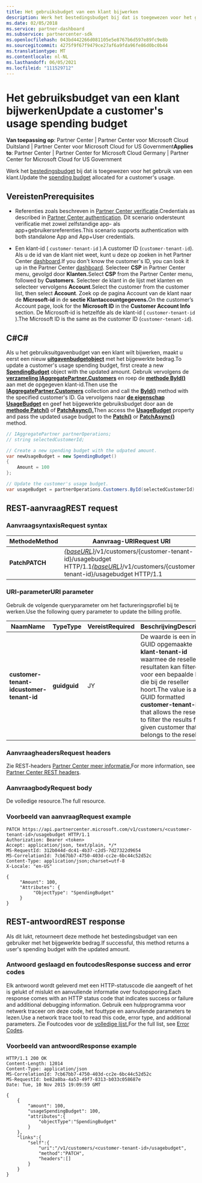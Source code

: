 ```yaml
---
title: Het gebruiksbudget van een klant bijwerken
description: Werk het bestedingsbudget bij dat is toegewezen voor het gebruik van een klant.
ms.date: 02/05/2018
ms.service: partner-dashboard
ms.subservice: partnercenter-sdk
ms.openlocfilehash: 043bd442266d081105e5e8767b6d597e89fc9e8b
ms.sourcegitcommit: 4275f9f67f9479ce27af6a9fda96fe86d0bc0b44
ms.translationtype: MT
ms.contentlocale: nl-NL
ms.lasthandoff: 06/05/2021
ms.locfileid: "111529712"
---
```

# <a name="update-a-customers-usage-spending-budget"></a><span data-ttu-id="000fa-103">Het gebruiksbudget van een klant bijwerken</span><span class="sxs-lookup"><span data-stu-id="000fa-103">Update a customer's usage spending budget</span></span>

<span data-ttu-id="000fa-104">**Van toepassing op**: Partner Center | Partner Center voor Microsoft Cloud Duitsland | Partner Center voor Microsoft Cloud for US Government</span><span class="sxs-lookup"><span data-stu-id="000fa-104">**Applies to**: Partner Center | Partner Center for Microsoft Cloud Germany | Partner Center for Microsoft Cloud for US Government</span></span>

<span data-ttu-id="000fa-105">Werk het [bestedingsbudget](customer-usage-resources.md#customerusagesummary) bij dat is toegewezen voor het gebruik van een klant.</span><span class="sxs-lookup"><span data-stu-id="000fa-105">Update the [spending budget](customer-usage-resources.md#customerusagesummary) allocated for a customer's usage.</span></span>

## <a name="prerequisites"></a><span data-ttu-id="000fa-106">Vereisten</span><span class="sxs-lookup"><span data-stu-id="000fa-106">Prerequisites</span></span>

- <span data-ttu-id="000fa-107">Referenties zoals beschreven in [Partner Center verificatie](partner-center-authentication.md).</span><span class="sxs-lookup"><span data-stu-id="000fa-107">Credentials as described in [Partner Center authentication](partner-center-authentication.md).</span></span> <span data-ttu-id="000fa-108">Dit scenario ondersteunt verificatie met zowel zelfstandige app- als app+gebruikersreferenties.</span><span class="sxs-lookup"><span data-stu-id="000fa-108">This scenario supports authentication with both standalone App and App+User credentials.</span></span>

- <span data-ttu-id="000fa-109">Een klant-id ( `customer-tenant-id` ).</span><span class="sxs-lookup"><span data-stu-id="000fa-109">A customer ID (`customer-tenant-id`).</span></span> <span data-ttu-id="000fa-110">Als u de id van de klant niet weet, kunt u deze op zoeken in het Partner Center [dashboard](https://partner.microsoft.com/dashboard).</span><span class="sxs-lookup"><span data-stu-id="000fa-110">If you don't know the customer's ID, you can look it up in the Partner Center [dashboard](https://partner.microsoft.com/dashboard).</span></span> <span data-ttu-id="000fa-111">Selecteer **CSP** in Partner Center menu, gevolgd door **Klanten.**</span><span class="sxs-lookup"><span data-stu-id="000fa-111">Select **CSP** from the Partner Center menu, followed by **Customers**.</span></span> <span data-ttu-id="000fa-112">Selecteer de klant in de lijst met klanten en selecteer vervolgens **Account**.</span><span class="sxs-lookup"><span data-stu-id="000fa-112">Select the customer from the customer list, then select **Account**.</span></span> <span data-ttu-id="000fa-113">Zoek op de pagina Account van de klant naar de **Microsoft-id** in de **sectie Klantaccountgegevens.**</span><span class="sxs-lookup"><span data-stu-id="000fa-113">On the customer’s Account page, look for the **Microsoft ID** in the **Customer Account Info** section.</span></span> <span data-ttu-id="000fa-114">De Microsoft-id is hetzelfde als de klant-id ( `customer-tenant-id` ).</span><span class="sxs-lookup"><span data-stu-id="000fa-114">The Microsoft ID is the same as the customer ID  (`customer-tenant-id`).</span></span>

## <a name="c"></a><span data-ttu-id="000fa-115">C\#</span><span class="sxs-lookup"><span data-stu-id="000fa-115">C\#</span></span>

<span data-ttu-id="000fa-116">Als u het gebruiksuitgavenbudget van een klant wilt bijwerken, maakt u eerst een nieuw [**uitgavenbudgetobject**](/dotnet/api/microsoft.store.partnercenter.models.usage.spendingbudget) met het bijgewerkte bedrag.</span><span class="sxs-lookup"><span data-stu-id="000fa-116">To update a customer's usage spending budget, first create a new [**SpendingBudget**](/dotnet/api/microsoft.store.partnercenter.models.usage.spendingbudget) object with the updated amount.</span></span> <span data-ttu-id="000fa-117">Gebruik vervolgens de [**verzameling IAggregatePartner.Customers**](/dotnet/api/microsoft.store.partnercenter.customers.icustomercollection) en roep de [**methode ById()**](/dotnet/api/microsoft.store.partnercenter.customers.icustomercollection.byid) aan met de opgegeven klant-id.</span><span class="sxs-lookup"><span data-stu-id="000fa-117">Then use the [**IAggregatePartner.Customers**](/dotnet/api/microsoft.store.partnercenter.customers.icustomercollection) collection and call the [**ById()**](/dotnet/api/microsoft.store.partnercenter.customers.icustomercollection.byid) method with the specified customer's ID.</span></span> <span data-ttu-id="000fa-118">Ga vervolgens naar [**de eigenschap UsageBudget**](/dotnet/api/microsoft.store.partnercenter.customers.icustomer.usagebudget) en geef het bijgewerkte gebruiksbudget door aan de [**methode Patch()**](/dotnet/api/microsoft.store.partnercenter.usage.icustomerusagespendingbudget.patch) of [**PatchAsync().**](/dotnet/api/microsoft.store.partnercenter.usage.icustomerusagespendingbudget.patchasync)</span><span class="sxs-lookup"><span data-stu-id="000fa-118">Then access the [**UsageBudget**](/dotnet/api/microsoft.store.partnercenter.customers.icustomer.usagebudget) property and pass the updated usage budget to the [**Patch()**](/dotnet/api/microsoft.store.partnercenter.usage.icustomerusagespendingbudget.patch) or [**PatchAsync()**](/dotnet/api/microsoft.store.partnercenter.usage.icustomerusagespendingbudget.patchasync) method.</span></span>

``` csharp
// IAggregatePartner partnerOperations;
// string selectedCustomerId;

// Create a new spending budget with the udpated amount.
var newUsageBudget = new SpendingBudget()
{
    Amount = 100
};

// Update the customer's usage budget.
var usageBudget = partnerOperations.Customers.ById(selectedCustomerId).UsageBudget.Patch(newUsageBudget);
```

## <a name="rest-request"></a><span data-ttu-id="000fa-119">REST-aanvraag</span><span class="sxs-lookup"><span data-stu-id="000fa-119">REST request</span></span>

### <a name="request-syntax"></a><span data-ttu-id="000fa-120">Aanvraagsyntaxis</span><span class="sxs-lookup"><span data-stu-id="000fa-120">Request syntax</span></span>

| <span data-ttu-id="000fa-121">Methode</span><span class="sxs-lookup"><span data-stu-id="000fa-121">Method</span></span>    | <span data-ttu-id="000fa-122">Aanvraag-URI</span><span class="sxs-lookup"><span data-stu-id="000fa-122">Request URI</span></span>                                                                                             |
|-----------|---------------------------------------------------------------------------------------------------------|
| <span data-ttu-id="000fa-123">**Patch**</span><span class="sxs-lookup"><span data-stu-id="000fa-123">**PATCH**</span></span> | <span data-ttu-id="000fa-124">[*{baseURL}*](partner-center-rest-urls.md)/v1/customers/{customer-tenant-id}/usagebudget HTTP/1.1</span><span class="sxs-lookup"><span data-stu-id="000fa-124">[*{baseURL}*](partner-center-rest-urls.md)/v1/customers/{customer-tenant-id}/usagebudget  HTTP/1.1</span></span> |

### <a name="uri-parameter"></a><span data-ttu-id="000fa-125">URI-parameter</span><span class="sxs-lookup"><span data-stu-id="000fa-125">URI parameter</span></span>

<span data-ttu-id="000fa-126">Gebruik de volgende queryparameter om het factureringsprofiel bij te werken.</span><span class="sxs-lookup"><span data-stu-id="000fa-126">Use the following query parameter to update the billing profile.</span></span>

| <span data-ttu-id="000fa-127">Naam</span><span class="sxs-lookup"><span data-stu-id="000fa-127">Name</span></span>                   | <span data-ttu-id="000fa-128">Type</span><span class="sxs-lookup"><span data-stu-id="000fa-128">Type</span></span>     | <span data-ttu-id="000fa-129">Vereist</span><span class="sxs-lookup"><span data-stu-id="000fa-129">Required</span></span> | <span data-ttu-id="000fa-130">Beschrijving</span><span class="sxs-lookup"><span data-stu-id="000fa-130">Description</span></span>                                                                                                                                            |
|------------------------|----------|----------|--------------------------------------------------------------------------------------------------------------------------------------------------------|
| <span data-ttu-id="000fa-131">**customer-tenant-id**</span><span class="sxs-lookup"><span data-stu-id="000fa-131">**customer-tenant-id**</span></span> | <span data-ttu-id="000fa-132">**guid**</span><span class="sxs-lookup"><span data-stu-id="000fa-132">**guid**</span></span> | <span data-ttu-id="000fa-133">J</span><span class="sxs-lookup"><span data-stu-id="000fa-133">Y</span></span>        | <span data-ttu-id="000fa-134">De waarde is een in GUID opgemaakte **klant-tenant-id** waarmee de reseller de resultaten kan filteren voor een bepaalde klant die bij de reseller hoort.</span><span class="sxs-lookup"><span data-stu-id="000fa-134">The value is a GUID formatted **customer-tenant-id** that allows the reseller to filter the results for a given customer that belongs to the reseller.</span></span> |

### <a name="request-headers"></a><span data-ttu-id="000fa-135">Aanvraagheaders</span><span class="sxs-lookup"><span data-stu-id="000fa-135">Request headers</span></span>

<span data-ttu-id="000fa-136">Zie REST-headers [Partner Center meer informatie.](headers.md)</span><span class="sxs-lookup"><span data-stu-id="000fa-136">For more information, see [Partner Center REST headers](headers.md).</span></span>

### <a name="request-body"></a><span data-ttu-id="000fa-137">Aanvraagbody</span><span class="sxs-lookup"><span data-stu-id="000fa-137">Request body</span></span>

<span data-ttu-id="000fa-138">De volledige resource.</span><span class="sxs-lookup"><span data-stu-id="000fa-138">The full resource.</span></span>

### <a name="request-example"></a><span data-ttu-id="000fa-139">Voorbeeld van aanvraag</span><span class="sxs-lookup"><span data-stu-id="000fa-139">Request example</span></span>

```http
PATCH https://api.partnercenter.microsoft.com/v1/customers/<customer-tenant-id>/usagebudget HTTP/1.1
Authorization: Bearer <token>
Accept: application/json, text/plain, */*
MS-RequestId: 312b044d-dc41-4b37-c2d5-7d27322d9654
MS-CorrelationId: 7cb67bb7-4750-403d-cc2e-6bc44c52d52c
Content-Type: application/json;charset=utf-8
X-Locale: "en-US"

{
     "Amount": 100,
     "Attributes": {
          "ObjectType": "SpendingBudget"
     }
}
```

## <a name="rest-response"></a><span data-ttu-id="000fa-140">REST-antwoord</span><span class="sxs-lookup"><span data-stu-id="000fa-140">REST response</span></span>

<span data-ttu-id="000fa-141">Als dit lukt, retourneert deze methode het bestedingsbudget van een gebruiker met het bijgewerkte bedrag.</span><span class="sxs-lookup"><span data-stu-id="000fa-141">If successful, this method returns a user's spending budget with the updated amount.</span></span>

### <a name="response-success-and-error-codes"></a><span data-ttu-id="000fa-142">Antwoord geslaagd en foutcodes</span><span class="sxs-lookup"><span data-stu-id="000fa-142">Response success and error codes</span></span>

<span data-ttu-id="000fa-143">Elk antwoord wordt geleverd met een HTTP-statuscode die aangeeft of het is gelukt of mislukt en aanvullende informatie over foutopsporing.</span><span class="sxs-lookup"><span data-stu-id="000fa-143">Each response comes with an HTTP status code that indicates success or failure and additional debugging information.</span></span> <span data-ttu-id="000fa-144">Gebruik een hulpprogramma voor netwerk traceer om deze code, het fouttype en aanvullende parameters te lezen.</span><span class="sxs-lookup"><span data-stu-id="000fa-144">Use a network trace tool to read this code, error type, and additional parameters.</span></span> <span data-ttu-id="000fa-145">Zie Foutcodes voor de [volledige lijst.](error-codes.md)</span><span class="sxs-lookup"><span data-stu-id="000fa-145">For the full list, see [Error Codes](error-codes.md).</span></span>

### <a name="response-example"></a><span data-ttu-id="000fa-146">Voorbeeld van antwoord</span><span class="sxs-lookup"><span data-stu-id="000fa-146">Response example</span></span>

```http
HTTP/1.1 200 OK
Content-Length: 12014
Content-Type: application/json
MS-CorrelationId: 7cb67bb7-4750-403d-cc2e-6bc44c52d52c
MS-RequestId: be82a8ba-4a53-49f7-8313-b033c058687e
Date: Tue, 10 Nov 2015 19:09:59 GMT

{
    {
        "amount": 100,
        "usageSpendingBudget": 100,
        "attributes":{
            "objectType":"SpendingBudget"
        }
    },
    "links":{
        "self":{
            "uri":"/v1/customers/<customer-tenant-id>/usagebudget",
            "method":"PATCH",
            "headers":[]
        }
    }
}
```
